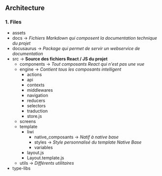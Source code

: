 Architecture
----------


### 1. Files

- assets
- docs -> _Fichiers Markdown qui composent la documentation technique du projet_
- docusaurus -> _Package qui permet de servir un webservice de documentation_
- src -> **Source des fichiers React / JS du projet**
    - components -> _Tout composants React qui n'est pas une vue_
    - engine -> _Contient tous les composants intelligent_
        - actions
        - api
        - contexts
        - middlewares
        - navigation
        - reducers
        - selectors
        - traduction
        - store.js
    - screens
    - template
        - liwi
            - native_composants -> _Natif à native base_
            - styles -> _Style personnalisé du template Native Base_
            - variables
        - layout.js
        - Layout.template.js
    - utils -> _Différents utilitaires_
- type-libs
